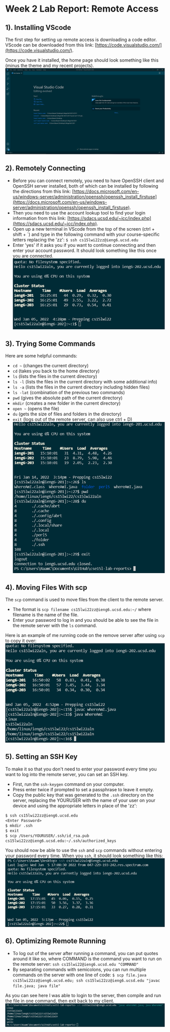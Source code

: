 # Week 2 Lab Report: Remote Access

## 1). Installing VScode

The first step for setting up remote access is downloading a code editor. VScode can be downloaded from this link: [https://code.visualstudio.com/](https://code.visualstudio.com/).

Once you have it installed, the home page should look something like this (minus the theme and my recent projects).
![](snip.PNG)

## 2). Remotely Connecting
* Before you can connect remotely, you need to have OpenSSH client and OpenSSH server installed, both of which can be installed by following the directions from this link: [https://docs.microsoft.com/en-us/windows-server/administration/openssh/openssh_install_firstuse](https://docs.microsoft.com/en-us/windows-server/administration/openssh/openssh_install_firstuse).
* Then you need to use the account lookup tool to find your login information from this link: [https://sdacs.ucsd.edu/~icc/index.php](https://sdacs.ucsd.edu/~icc/index.php).
* Open up a new terminal in VScode from the top of the screen (ctrl + shift + \`) and type in the following command with your course-specific letters replacing the 'zz':
`$ ssh cs15lwi22zz@ieng6.ucsd.edu`
* Enter 'yes' if it asks you if you want to continue connecting and then enter your account password. It should look something like this once you are connected.
![](snip2.PNG)

## 3). Trying Some Commands
Here are some helpful commands:
* `cd ~` (changes the current directory)
* `cd` (takes you back to the home directory)
* `ls` (lists the files in the current directory)
* `ls -l` (lists the files in the current directory with some additional info)
* `ls -a` (lists the files in the current directory including hidden files)
* `ls -lat` (combination of the previous two commands)
* `pwd` (gives the absolute path of the current directory)
* `mkdir` (creates a new folder in the current directory)
* `open ~` (opens the file)
* `du` (gets the size of files and folders in the directory)
* `exit` (logs out of the remote server, can also use ctrl + D)
![](snip5.PNG)

## 4). Moving Files With scp

The `scp` command is used to move files from the client to the remote server.
* The format is `scp filename cs15lwi22zz@ieng6.ucsd.edu:~/` where filename is the name of the file.
* Enter your password to log in and you should be able to see the file in the remote server with the `ls` command. 

Here is an example of me running code on the remove server after using `scp` to copy it over:
![](snip3.PNG)

## 5). Setting an SSH Key

To make it so that you don't need to enter your password every time you want to log into the remote server, you can set an SSH key.
* First, run the `ssh-keygen` command on your computer.
* Press enter twice if prompted to set a passphrase to leave it empty.
* Copy the public key that was generated to the `.ssh` directory on the server, replacing the YOURUSER with the name of your user on your device and using the appropriate letters in place of the 'zz':

```
$ ssh cs15lwi22zz@ieng6.ucsd.edu
<Enter Password>
$ mkdir .ssh
$ exit
$ scp /Users/YOURUSER/.ssh/id_rsa.pub cs15lwi22zz@ieng6.ucsd.edu:~/.ssh/authorized_keys
```
You should now be able to use the `ssh` and `scp` commands without entering your password every time. When you `ssh`, it should look something like this:
![](snip4.PNG)

## 6). Optimizing Remote Running

* To log out of the server after running a command, you can put quotes around it like so, where COMMAND is the command you want to run on the remote server: `ssh cs15lwi22@ieng6.ucsd.edu "COMMAND"`
* By separating commands with semicolons, you can run multiple commands on the server with one line of code: `$ scp file.java cs15lwi22zz@ieng6.ucsd.edu; ssh cs15lwi22zz@ieng6.ucsd.edu "javac file.java; java file"`

As you can see here I was able to login to the server, then compile and run the file in one command, then exit back to my client.
![](snip6.PNG)